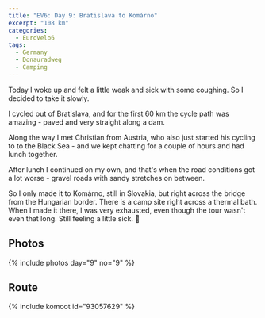 ```yaml
---
title: "EV6: Day 9: Bratislava to Komárno"
excerpt: "108 km"
categories:
  - EuroVelo6
tags:
  - Germany
  - Donauradweg
  - Camping
---
```

Today I woke up and felt a little weak and sick with some coughing. So I decided to take it slowly.

I cycled out of Bratislava, and for the first 60 km the cycle path was amazing - paved and very straight along a dam.

Along the way I met Christian from Austria, who also just started his cycling to to the Black Sea - and we kept chatting for a couple of hours and had lunch together.

After lunch I continued on my own, and that's when the road conditions got a lot worse - gravel roads with sandy stretches on between.

So I only made it to Komárno, still in Slovakia, but right across the bridge from the Hungarian border. There is a camp site right across a thermal bath. When I made it there, I was very exhausted, even though the tour wasn't even that long. Still feeling a little sick. 🤒

## Photos

{% include photos day="9" no="9" %}

## Route

{% include komoot id="93057629" %}
